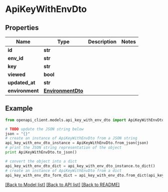 # ApiKeyWithEnvDto


## Properties

Name | Type | Description | Notes
------------ | ------------- | ------------- | -------------
**id** | **str** |  | 
**env_id** | **str** |  | 
**key** | **str** |  | 
**viewed** | **bool** |  | 
**updated_at** | **str** |  | 
**environment** | [**EnvironmentDto**](EnvironmentDto.md) |  | 

## Example

```python
from openapi_client.models.api_key_with_env_dto import ApiKeyWithEnvDto

# TODO update the JSON string below
json = "{}"
# create an instance of ApiKeyWithEnvDto from a JSON string
api_key_with_env_dto_instance = ApiKeyWithEnvDto.from_json(json)
# print the JSON string representation of the object
print ApiKeyWithEnvDto.to_json()

# convert the object into a dict
api_key_with_env_dto_dict = api_key_with_env_dto_instance.to_dict()
# create an instance of ApiKeyWithEnvDto from a dict
api_key_with_env_dto_form_dict = api_key_with_env_dto.from_dict(api_key_with_env_dto_dict)
```
[[Back to Model list]](../README.md#documentation-for-models) [[Back to API list]](../README.md#documentation-for-api-endpoints) [[Back to README]](../README.md)



